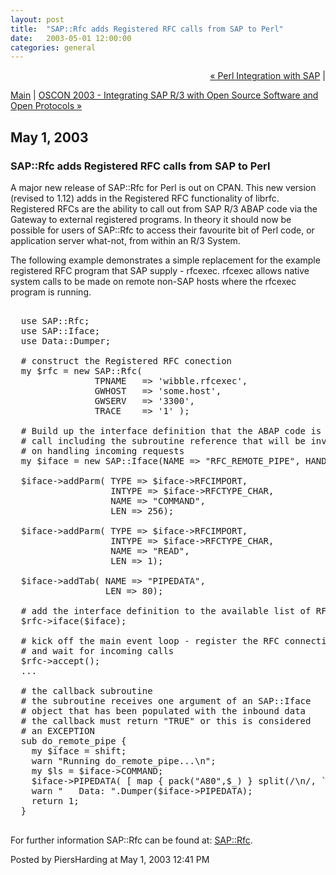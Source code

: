 ```yaml
---
layout: post
title:  "SAP::Rfc adds Registered RFC calls from SAP to Perl"
date:   2003-05-01 12:00:00
categories: general
---
```

<p align="right">
<a href="http://www.piersharding.com/blog/archives/2003/03/perl_integratio.html">&laquo; Perl Integration with SAP</a> |

<a href="http://www.piersharding.com/blog/">Main</a>
| <a href="http://www.piersharding.com/blog/archives/2003/07/oscon_2003_inte.html">OSCON 2003 - Integrating SAP R/3 with Open Source Software and Open Protocols &raquo;</a>

</p>

<h2>May  1, 2003</h2>

<h3>SAP::Rfc adds Registered RFC calls from SAP to Perl</h3>

A major new release of SAP::Rfc for Perl is out on CPAN.  This new
version (revised to 1.12) adds in the Registered RFC functionality of librfc.
Registered RFCs are the ability to call out from SAP R/3 ABAP code
via the Gateway to external registered programs. In theory it should
now be possible for users of SAP::Rfc to access their favourite bit of
Perl code, or application server what-not, from within an R/3
System.

<p>
The following example demonstrates a simple replacement for the example
registered RFC program that SAP supply - rfcexec.  rfcexec allows
native system calls to be made on remote non-SAP hosts where the 
rfcexec program is running.
</p>

<pre>

  use SAP::Rfc;
  use SAP::Iface;
  use Data::Dumper;

  # construct the Registered RFC conection
  my $rfc = new SAP::Rfc(
                TPNAME   => 'wibble.rfcexec',
                GWHOST   => 'some.host',
                GWSERV   => '3300',
                TRACE    => '1' );

  # Build up the interface definition that the ABAP code is going to
  # call including the subroutine reference that will be invoked
  # on handling incoming requests
  my $iface = new SAP::Iface(NAME => "RFC_REMOTE_PIPE", HANDLER => \&do_remote_pipe);

  $iface->addParm( TYPE => $iface->RFCIMPORT,
                   INTYPE => $iface->RFCTYPE_CHAR,
                   NAME => "COMMAND",
                   LEN => 256);

  $iface->addParm( TYPE => $iface->RFCIMPORT,
                   INTYPE => $iface->RFCTYPE_CHAR,
                   NAME => "READ",
                   LEN => 1);

  $iface->addTab( NAME => "PIPEDATA",
                  LEN => 80);

  # add the interface definition to the available list of RFCs
  $rfc->iface($iface);

  # kick off the main event loop - register the RFC connection
  # and wait for incoming calls
  $rfc->accept();
  ...

  # the callback subroutine
  # the subroutine receives one argument of an SAP::Iface
  # object that has been populated with the inbound data
  # the callback must return "TRUE" or this is considered
  # an EXCEPTION
  sub do_remote_pipe {
    my $iface = shift;
    warn "Running do_remote_pipe...\n";
    my $ls = $iface->COMMAND;
    $iface->PIPEDATA( [ map { pack("A80",$_) } split(/\n/, `$ls`) ]);
    warn "   Data: ".Dumper($iface->PIPEDATA);
    return 1;
  }

</pre>

For further information SAP::Rfc can be found at: <a
href='http://search.cpan.org/search?author=PIERS'>SAP::Rfc</a>.

<div id="a000024more"><div id="more">

</div></div>

<p class="posted">Posted by PiersHarding at May  1, 2003 12:41 PM</p>





